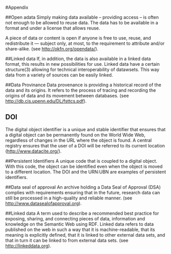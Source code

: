 #Appendix

##Open adata
Simply making data available – providing access – is often not enough to be allowed to reuse data. The data has to be available in a format and under a license that allows reuse. 

A piece of data or content is open if anyone is free to use, reuse, and redistribute it — subject only, at most, to the requirement to attribute and/or share-alike. (see http://okfn.org/opendata/).

##Linked data
If, in addition, the data is also available in a linked data format, this results in new possibilities for use. Linked data have a certain structure(3) allowing for technical interoperability of datawsets. This way data from a variety of sources can be easily linked.  

##Data Provinance
Data provenance is providing a historical record of the data and its origins. It refers to the process of tracing and recording the origins of data and its movement between databases. (see http://db.cis.upenn.edu/DL/fsttcs.pdf).

## DOI
The digital object identifier is a unique and stable identifier that ensures that a digital object can be permanently found on the World Wide Web, regardless of changes in the URL where the object is found. A central registry ensures that the user of a DOI will be referred to its current location (http://www.datacite.org/). 

##Persistent Identifiers
A unique code that is coupled to a digital object. With this code, the object can be identified even when the object is moved to a different location. The DOI and the URN:UBN are examples of persistent identifiers.

##Data seal of approval
An archive holding a Data Seal of Approval (DSA) complies with requirements ensuring that in the future, research data can still be processed in a high-quality and reliable manner. (see http://www.datasealofapproval.org). 

##Linked data
A term used to describe a recommended best practice for exposing, sharing, and connecting pieces of data, information and knowledge on the Semantic Web using RDF. Linked data refers to data published on the web in such a way that it is machine-readable, that its meaning is explicitly defined, that it is linked to other external data sets, and that in turn it can be linked to from external data sets. (see http://linkeddata.org).




